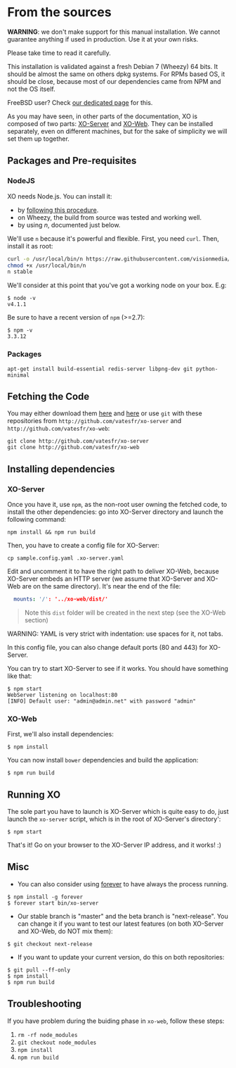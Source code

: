 # From the sources

**WARNING**: we don't make support for this manual installation. We cannot guarantee anything if used in production. Use it at your own risks.

Please take time to read it carefully.

This installation is validated against a fresh Debian 7 (Wheezy) 64 bits. It should be almost the same on others dpkg systems. For RPMs based OS, it should be close, because most of our dependencies came from NPM and not the OS itself.

FreeBSD user? Check [our dedicated page](./installation_freebsd.md) for this.

As you may have seen, in other parts of the documentation, XO is composed of two parts: [XO-Server](https://github.com/vatesfr/xo-server/) and [XO-Web](https://github.com/vatesfr/xo-web/). They can be installed separately, even on different machines, but for the sake of simplicity we will set them up together.

## Packages and Pre-requisites

### NodeJS

XO needs Node.js. You can install it:
- by [following this procedure](https://github.com/joyent/node/wiki/Installing-Node.js-via-package-manager).
- on Wheezy, the build from source was tested and working well.
- by using *n*, documented just below.

We'll use `n` because it's powerful and flexible. First, you need `curl`. Then, install it as root:

```bash
curl -o /usr/local/bin/n https://raw.githubusercontent.com/visionmedia/n/master/bin/n
chmod +x /usr/local/bin/n
n stable
```
We'll consider at this point that you've got a working node on your box. E.g:

```
$ node -v
v4.1.1
```

Be sure to have a recent version of `npm` (>=2.7):

```
$ npm -v
3.3.12
```

### Packages

```
apt-get install build-essential redis-server libpng-dev git python-minimal
```

## Fetching the Code

You may either download them [here](https://github.com/vatesfr/xo-server/archive/master.zip) and [here](https://github.com/vatesfr/xo-web/archive/master.zip) or use `git` with these repositories from `http://github.com/vatesfr/xo-server` and `http://github.com/vatesfr/xo-web`:

```
git clone http://github.com/vatesfr/xo-server
git clone http://github.com/vatesfr/xo-web
```

## Installing dependencies

### XO-Server

Once you have it, use `npm`, as the non-root user owning the fetched code, to install the other dependencies: go into XO-Server directory and launch the following command:

```
npm install && npm run build
```

Then, you have to create a config file for XO-Server:

```
cp sample.config.yaml .xo-server.yaml
```

Edit and uncomment it to have the right path to deliver XO-Web, because XO-Server embeds an HTTP server (we assume that XO-Server and XO-Web are on the same directory). It's near the end of the file:

```yaml
  mounts: '/': '../xo-web/dist/'
```
> Note this `dist` folder will be created in the next step (see the XO-Web section)

WARNING: YAML is very strict with indentation: use spaces for it, not tabs.

In this config file, you can also change default ports (80 and 443) for XO-Server.

You can try to start XO-Server to see if it works. You should have something like that:

```
$ npm start
WebServer listening on localhost:80
[INFO] Default user: "admin@admin.net" with password "admin"
```

### XO-Web

First, we'll also install dependencies:

```
$ npm install
```

You can now install `bower` dependencies and build the application:

```
$ npm run build
```

## Running XO

The sole part you have to launch is XO-Server which is quite easy to do, just launch the `xo-server` script, which is in the root of XO-Server's directory':

```
$ npm start
```
That's it! Go on your browser to the XO-Server IP address, and it works! :)

## Misc

- You can also consider using [forever](https://github.com/nodejitsu/forever) to have always the process running.

```
$ npm install -g forever
$ forever start bin/xo-server
```

- Our stable branch is "master" and the beta branch is "next-release". You can change it if you want to test our latest features (on both XO-Server and XO-Web, do NOT mix them):

```
$ git checkout next-release
```
- If you want to update your current version, do this on both repositories:

```
$ git pull --ff-only
$ npm install
$ npm run build
```

## Troubleshooting

If you have problem during the buiding phase in `xo-web`, follow these steps:

1. `rm -rf node_modules`
1. `git checkout node_modules`
1. `npm install`
1. `npm run build`

